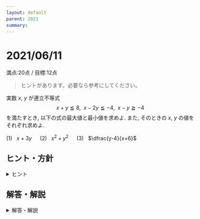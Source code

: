 ```yaml
---
layout: default
parent: 2021
summary: 
---
```


# 2021/06/11

満点:20点 / 目標:12点

> ヒントがあります。必要なら参考にしてください。

実数 $x$, $y$ が連立不等式
$$x+y \leqq 8, \ \  x-2y \leqq -4, \ \  x-y \geqq -4$$
を満たすとき, 以下の式の最大値と最小値を求めよ. また, そのときの $x$, $y$ の値をそれぞれ求めよ.

(1) &nbsp; $x+3y$ &emsp; (2) &nbsp; $x^2+y^2$ &emsp; (3) &nbsp; $\dfrac{y-4}{x+6}$

<div style="page-break-before:always"></div>

## ヒント・方針

<details markdown="1">
<summary>ヒント</summary>

- まずは連立不等式の表す領域を図示する.
- (1) **線形計画法**の問題. $=k$ とおいて, 直線を動かして考える.
    - 黄チャートIIB 例題107
- (2) 線形(直線)ではないが, 考え方は (1) と同じ. $=k$ とおいて, 円を動かして考える.
    - 黄チャートIIB 例題110
    - できれば $=k^2$ とおくと後々の処理が楽になる
- (3) 同じく $=k$ とおく. 式がどのような図形を表しているか考える.
    - 黄チャートIIB 例題77

</details>

<div style="page-break-before:always"></div>

## 解答・解説

<details markdown="1">
<summary>解答・解説</summary>

(1) 方針はよくできていましたが, よくわからない計算ミスや領域の図示ミスに気をつけましょう.

![](img/mathterro_20210611_01.PNG)

<div style="page-break-before:always"></div>

(2) 領域の端を通るときが最大・最小**ではありません**. 最小値は点と直線の距離の公式から求めるのが楽です.

![](img/mathterro_20210611_02.PNG)

<div style="page-break-before:always"></div>

(3) ちょっと難しいです. $\dfrac{y-4}{x+6}=k$ は, 変形すると $y-4=k(x+6)$ なわけですが, これを $k$ についての恒等式とみると, $k$ の値にかかわらず点 $(-6,\ 4)$ を通ることがわかります.

![](img/mathterro_20210611_03_take2.PNG)

<div style="page-break-before:always"></div>

![](img/mathterro_20210611.jpg)

</details>